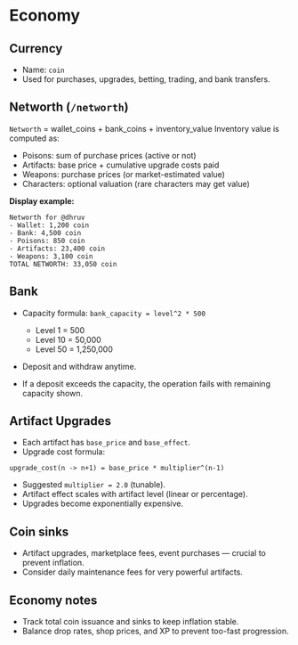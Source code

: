 # Economy

## Currency

* Name: `coin`
* Used for purchases, upgrades, betting, trading, and bank transfers.

## Networth (`/networth`)

`Networth` = wallet_coins + bank_coins + inventory_value
Inventory value is computed as:

* Poisons: sum of purchase prices (active or not)
* Artifacts: base price + cumulative upgrade costs paid
* Weapons: purchase prices (or market-estimated value)
* Characters: optional valuation (rare characters may get value)

**Display example:**

```
Networth for @dhruv
- Wallet: 1,200 coin
- Bank: 4,500 coin
- Poisons: 850 coin
- Artifacts: 23,400 coin
- Weapons: 3,100 coin
TOTAL NETWORTH: 33,050 coin
```

## Bank

* Capacity formula: `bank_capacity = level^2 * 500`

  * Level 1 = 500
  * Level 10 = 50,000
  * Level 50 = 1,250,000
* Deposit and withdraw anytime.
* If a deposit exceeds the capacity, the operation fails with remaining capacity shown.

## Artifact Upgrades

* Each artifact has `base_price` and `base_effect`.
* Upgrade cost formula:

```
upgrade_cost(n -> n+1) = base_price * multiplier^(n-1)
```

* Suggested `multiplier = 2.0` (tunable).
* Artifact effect scales with artifact level (linear or percentage).
* Upgrades become exponentially expensive.

## Coin sinks

* Artifact upgrades, marketplace fees, event purchases — crucial to prevent inflation.
* Consider daily maintenance fees for very powerful artifacts.

## Economy notes

* Track total coin issuance and sinks to keep inflation stable.
* Balance drop rates, shop prices, and XP to prevent too-fast progression.
